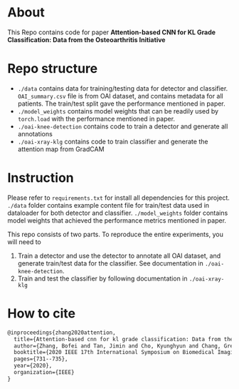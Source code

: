 # About
This Repo contains code for paper **Attention-based CNN for KL Grade Classification: Data from the Osteoarthritis Initiative**
# Repo structure
* `./data` contains data for training/testing data for detector and classifier. `OAI_summary.csv` file is from OAI dataset, and contains metadata for all patients. The train/test split gave the performance mentioned in paper.
* `./model_weights` contains model weights that can be readily used by `torch.load` with the performance mentioned in paper.
* `./oai-knee-detection` contains code to train a detector and generate all annotations
* `./oai-xray-klg` contains code to train classifier and generate the attention map from GradCAM

# Instruction
Please refer to `requirements.txt` for install all dependencies for this project. `./data` folder contains example content file for train/test data used in dataloader for both detector and classifier. `./model_weights` folder contains model weights that achieved the performance metrics mentioned in paper.

This repo consists of two parts. To reproduce the entire experiments, you will need to
1. Train a detector and use the detector to annotate all OAI dataset, and generate train/test data for the classifier. See documentation in `./oai-knee-detection`.
2. Train and test the classifier by following documentation in `./oai-xray-klg`

# How to cite
```latex
@inproceedings{zhang2020attention,
  title={Attention-based cnn for kl grade classification: Data from the osteoarthritis initiative},
  author={Zhang, Bofei and Tan, Jimin and Cho, Kyunghyun and Chang, Gregory and Deniz, Cem M},
  booktitle={2020 IEEE 17th International Symposium on Biomedical Imaging (ISBI)},
  pages={731--735},
  year={2020},
  organization={IEEE}
}
```
